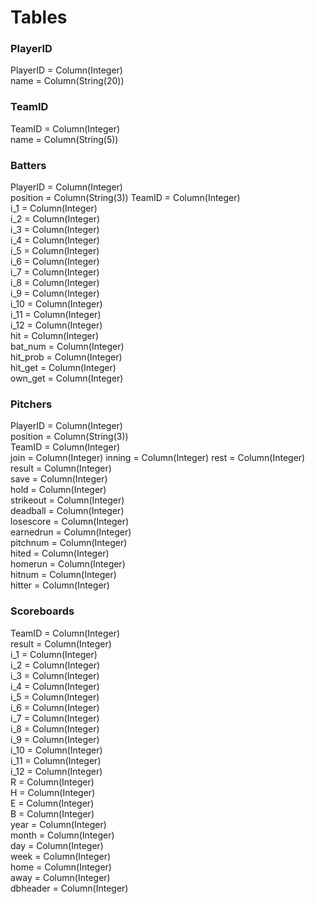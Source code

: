 
# Tables
### PlayerID  
PlayerID = Column(Integer)   
name = Column(String(20))   

### TeamID  
TeamID = Column(Integer)    
name = Column(String(5))   

### Batters  
PlayerID = Column(Integer)    
position = Column(String(3)) 
TeamID = Column(Integer)    
i_1 = Column(Integer)    
i_2 = Column(Integer)    
i_3 = Column(Integer)    
i_4 = Column(Integer)    
i_5 = Column(Integer)    
i_6 = Column(Integer)    
i_7 = Column(Integer)    
i_8 = Column(Integer)    
i_9 = Column(Integer)    
i_10 = Column(Integer)    
i_11 = Column(Integer)    
i_12 = Column(Integer)    
hit = Column(Integer)    
bat_num = Column(Integer)    
hit_prob = Column(Integer)    
hit_get = Column(Integer)    
own_get = Column(Integer)   

### Pitchers 
PlayerID = Column(Integer)    
position = Column(String(3))   
TeamID = Column(Integer)    
join = Column(Integer) 
inning = Column(Integer) 
rest = Column(Integer) 
result = Column(Integer)    
save = Column(Integer)    
hold = Column(Integer)    
strikeout = Column(Integer)    
deadball = Column(Integer)    
losescore = Column(Integer)    
earnedrun = Column(Integer)    
pitchnum = Column(Integer)    
hited = Column(Integer)    
homerun = Column(Integer)    
hitnum = Column(Integer)    
hitter = Column(Integer)    

### Scoreboards

TeamID = Column(Integer)     
result = Column(Integer)    
i_1 = Column(Integer)    
i_2 = Column(Integer)    
i_3 = Column(Integer)    
i_4 = Column(Integer)    
i_5 = Column(Integer)    
i_6 = Column(Integer)    
i_7 = Column(Integer)    
i_8 = Column(Integer)    
i_9 = Column(Integer)    
i_10 = Column(Integer)    
i_11 = Column(Integer)    
i_12 = Column(Integer)    
R = Column(Integer)    
H = Column(Integer)    
E = Column(Integer)    
B = Column(Integer)    
year = Column(Integer)   
month = Column(Integer)    
day = Column(Integer)   
week  = Column(Integer)     
home = Column(Integer)   
away = Column(Integer)   
dbheader = Column(Integer)   


